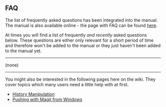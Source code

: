 ## FAQ

The list of frequently asked questions has been integrated into the
manual.  The manual is also available online - the page with FAQ
can be found [here](https://magit.vc/manual/magit/FAQ.html).

At times you will find a list of frequently *and recently* asked
questions below.  These questions are either only relevant for a short
period of time and therefore won't be added to the manual or they just
haven't been added to the manual yet.

----

(none)

----

You might also be interested in the following pages here on the wiki.
They cover topics which many users need a little help with at first.

* [History Manipulation](https://github.com/magit/magit/wiki/History-Manipulation)
* [Pushing with Magit from Windows](https://github.com/magit/magit/wiki/Pushing-with-Magit-from-Windows)
